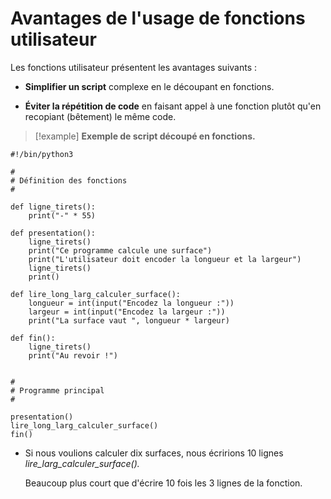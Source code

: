 # Avantages de l'usage de fonctions utilisateur

Les fonctions utilisateur présentent les avantages suivants :

- **Simplifier un script** complexe en le découpant en fonctions.

- **Éviter la répétition de code** en faisant appel à une fonction plutôt qu'en recopiant (bêtement) le même code.

>[!example] **Exemple de script découpé en fonctions.**
```
#!/bin/python3

#
# Définition des fonctions
#

def ligne_tirets():
    print("-" * 55)

def presentation():
    ligne_tirets()
    print("Ce programme calcule une surface")
    print("L'utilisateur doit encoder la longueur et la largeur")
    ligne_tirets()
    print()

def lire_long_larg_calculer_surface():
    longueur = int(input("Encodez la longueur :"))
    largeur = int(input("Encodez la largeur :"))
    print("La surface vaut ", longueur * largeur)

def fin():
    ligne_tirets()
    print("Au revoir !")


#
# Programme principal
#

presentation()
lire_long_larg_calculer_surface()  
fin()
```

- Si nous voulions calculer dix surfaces, nous écririons 10 lignes *lire_larg_calculer_surface().*
  
  Beaucoup plus court que d'écrire 10 fois les 3 lignes de la fonction.

   
